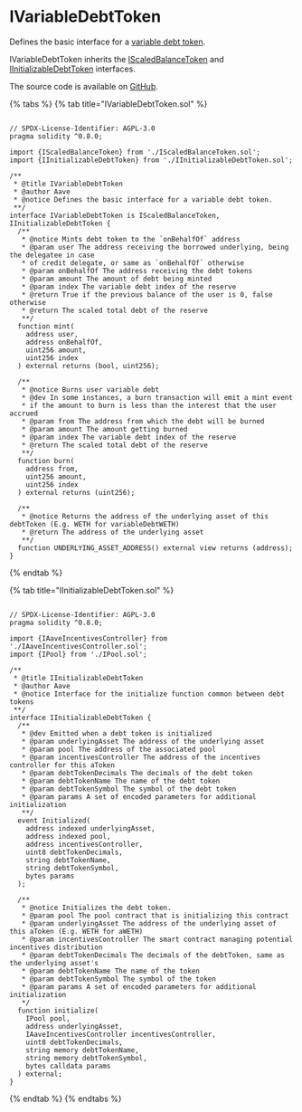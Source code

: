 # IVariableDebtToken

Defines the basic interface for a [variable debt token](../protocol/tokenization/debttokens/variabledebttoken.md).

IVariableDebtToken inherits the [IScaledBalanceToken](https://github.com/aave/aave-v3-core/blob/master/contracts/interfaces/IScaledBalanceToken.sol) and [IInitializableDebtToken](https://github.com/aave/aave-v3-core/blob/master/contracts/interfaces/IInitializableDebtToken.sol) interfaces.

The source code is available on [GitHub](https://github.com/aave/aave-v3-core/blob/master/contracts/interfaces/IVariableDebtToken.sol).

{% tabs %}
{% tab title="IVariableDebtToken.sol" %}
```solidity

// SPDX-License-Identifier: AGPL-3.0
pragma solidity ^0.8.0;

import {IScaledBalanceToken} from './IScaledBalanceToken.sol';
import {IInitializableDebtToken} from './IInitializableDebtToken.sol';

/**
 * @title IVariableDebtToken
 * @author Aave
 * @notice Defines the basic interface for a variable debt token.
 **/
interface IVariableDebtToken is IScaledBalanceToken, IInitializableDebtToken {
  /**
   * @notice Mints debt token to the `onBehalfOf` address
   * @param user The address receiving the borrowed underlying, being the delegatee in case
   * of credit delegate, or same as `onBehalfOf` otherwise
   * @param onBehalfOf The address receiving the debt tokens
   * @param amount The amount of debt being minted
   * @param index The variable debt index of the reserve
   * @return True if the previous balance of the user is 0, false otherwise
   * @return The scaled total debt of the reserve
   **/
  function mint(
    address user,
    address onBehalfOf,
    uint256 amount,
    uint256 index
  ) external returns (bool, uint256);

  /**
   * @notice Burns user variable debt
   * @dev In some instances, a burn transaction will emit a mint event
   * if the amount to burn is less than the interest that the user accrued
   * @param from The address from which the debt will be burned
   * @param amount The amount getting burned
   * @param index The variable debt index of the reserve
   * @return The scaled total debt of the reserve
   **/
  function burn(
    address from,
    uint256 amount,
    uint256 index
  ) external returns (uint256);

  /**
   * @notice Returns the address of the underlying asset of this debtToken (E.g. WETH for variableDebtWETH)
   * @return The address of the underlying asset
   **/
  function UNDERLYING_ASSET_ADDRESS() external view returns (address);
}

```
{% endtab %}

{% tab title="IInitializableDebtToken.sol" %}
```solidity

// SPDX-License-Identifier: AGPL-3.0
pragma solidity ^0.8.0;

import {IAaveIncentivesController} from './IAaveIncentivesController.sol';
import {IPool} from './IPool.sol';

/**
 * @title IInitializableDebtToken
 * @author Aave
 * @notice Interface for the initialize function common between debt tokens
 **/
interface IInitializableDebtToken {
  /**
   * @dev Emitted when a debt token is initialized
   * @param underlyingAsset The address of the underlying asset
   * @param pool The address of the associated pool
   * @param incentivesController The address of the incentives controller for this aToken
   * @param debtTokenDecimals The decimals of the debt token
   * @param debtTokenName The name of the debt token
   * @param debtTokenSymbol The symbol of the debt token
   * @param params A set of encoded parameters for additional initialization
   **/
  event Initialized(
    address indexed underlyingAsset,
    address indexed pool,
    address incentivesController,
    uint8 debtTokenDecimals,
    string debtTokenName,
    string debtTokenSymbol,
    bytes params
  );

  /**
   * @notice Initializes the debt token.
   * @param pool The pool contract that is initializing this contract
   * @param underlyingAsset The address of the underlying asset of this aToken (E.g. WETH for aWETH)
   * @param incentivesController The smart contract managing potential incentives distribution
   * @param debtTokenDecimals The decimals of the debtToken, same as the underlying asset's
   * @param debtTokenName The name of the token
   * @param debtTokenSymbol The symbol of the token
   * @param params A set of encoded parameters for additional initialization
   */
  function initialize(
    IPool pool,
    address underlyingAsset,
    IAaveIncentivesController incentivesController,
    uint8 debtTokenDecimals,
    string memory debtTokenName,
    string memory debtTokenSymbol,
    bytes calldata params
  ) external;
}

```
{% endtab %}
{% endtabs %}